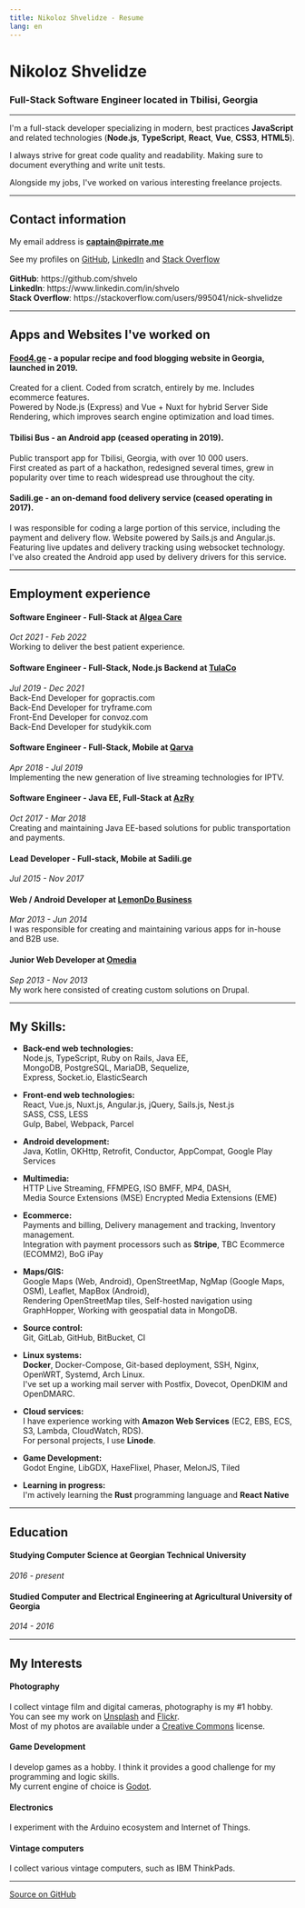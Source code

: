 ```yaml
---
title: Nikoloz Shvelidze - Resume
lang: en
---
```


# Nikoloz Shvelidze
### Full-Stack Software Engineer located in Tbilisi, Georgia

---

I'm a full-stack developer specializing in modern, best practices **JavaScript**
and related technologies (**Node.js**, **TypeScript**, **React**, **Vue**, **CSS3**, **HTML5**).

I always strive for great code quality and readability. Making sure to document everything and write unit tests.

Alongside my jobs, I've worked on various interesting freelance projects.

---

## Contact information  
My email address is **[captain@pirrate.me](mailto:captain@pirrate.me)**

<div class="no-print">
See my profiles on <a href="https://github.com/shvelo" target="_blank" rel="noopener">GitHub</a>,
<a href="https://www.linkedin.com/in/shvelo" target="_blank" rel="noopener">LinkedIn</a> and
<a href="https://stackoverflow.com/users/995041/nick-shvelidze" target="_blank" rel="noopener">Stack Overflow</a>
</div>

<div class="print-only">
<br>
<strong>GitHub</strong>: https://github.com/shvelo<br>
<strong>LinkedIn</strong>: https://www.linkedin.com/in/shvelo<br>
<strong>Stack Overflow</strong>: https://stackoverflow.com/users/995041/nick-shvelidze
</div>

---

## Apps and Websites I've worked on

#### **[Food4.ge](https://food4.ge) - a popular recipe and food blogging website in Georgia, launched in 2019.** 
Created for a client. Coded from scratch, entirely by me. Includes ecommerce features.  
Powered by Node.js (Express) and Vue + Nuxt for hybrid Server Side Rendering, which improves search engine optimization and load times.

#### **Tbilisi Bus - an Android app (ceased operating in 2019).**  
Public transport app for Tbilisi, Georgia, with over 10 000 users.  
First created as part of a hackathon, redesigned several times, grew in popularity over time to reach widespread use throughout the city.

#### **Sadili.ge - an on-demand food delivery service (ceased operating in 2017).**
I was responsible for coding a large portion of this service, including the payment and delivery flow.
Website powered by Sails.js and Angular.js. Featuring live updates and delivery tracking using websocket technology.  
I've also created the Android app used by delivery drivers for this service.

---

## Employment experience

#### **Software Engineer - Full-Stack** at **[Algea Care](https://algeacare.com)**  
*Oct 2021 - Feb 2022*  
Working to deliver the best patient experience.  

#### **Software Engineer - Full-Stack, Node.js Backend** at **[TulaCo](https://tula.co)**  
*Jul 2019 - Dec 2021*  
Back-End Developer for gopractis.com  
Back-End Developer for tryframe.com  
Front-End Developer for convoz.com  
Back-End Developer for studykik.com  

#### **Software Engineer - Full-Stack, Mobile** at **[Qarva](https://qarva.com)**  
*Apr 2018 - Jul 2019*  
Implementing the new generation of live streaming technologies for IPTV.

#### **Software Engineer - Java EE, Full-Stack** at **[AzRy](https://azry.com)**
*Oct 2017 - Mar 2018*  
Creating and maintaining Java EE-based solutions for public transportation and payments.

#### **Lead Developer - Full-stack, Mobile** at **Sadili.ge**  
*Jul 2015 - Nov 2017*

#### **Web / Android Developer** at **[LemonDo Business](http://www.lemondo.com/)**  
*Mar 2013 - Jun 2014*  
I was responsible for creating and maintaining various apps for in-house and B2B use.  

#### **Junior Web Developer** at **[Omedia](http://omedia.ge/)**  
*Sep 2013 - Nov 2013*  
My work here consisted of creating custom solutions on Drupal.

---

## My Skills:
- **Back-end web technologies:**  
Node.js, TypeScript, Ruby on Rails, Java EE,  
MongoDB, PostgreSQL, MariaDB, Sequelize,  
Express, Socket.io, ElasticSearch

- **Front-end web technologies:**  
React, Vue.js, Nuxt.js, Angular.js, jQuery, Sails.js, Nest.js  
SASS, CSS, LESS  
Gulp, Babel, Webpack, Parcel

- **Android development:**  
Java, Kotlin,
OKHttp,
Retrofit,
Conductor, AppCompat, Google Play Services

- **Multimedia:**  
HTTP Live Streaming, FFMPEG, ISO BMFF, MP4, DASH,  
Media Source Extensions (MSE) 
Encrypted Media Extensions (EME)

- **Ecommerce:**  
Payments and billing, Delivery management and tracking, Inventory management.  
Integration with payment processors such as **Stripe**, TBC Ecommerce (ECOMM2), BoG iPay

- **Maps/GIS:**  
Google Maps (Web, Android), OpenStreetMap, NgMap (Google Maps, OSM), Leaflet, MapBox (Android),     
Rendering OpenStreetMap tiles, Self-hosted navigation using GraphHopper, Working with geospatial data in MongoDB.

- **Source control:**  
Git, GitLab, GitHub, BitBucket, CI

- **Linux systems:**  
<strong>Docker</strong>, Docker-Compose, Git-based deployment, SSH, Nginx, OpenWRT, Systemd, Arch Linux.  
I've set up a working mail server with Postfix, Dovecot, OpenDKIM and OpenDMARC.

- **Cloud services:**  
I have experience working with **Amazon Web Services** (EC2, EBS, ECS, S3, Lambda, CloudWatch, RDS).  
For personal projects, I use **Linode**.

- **Game Development:**  
Godot Engine, LibGDX, HaxeFlixel, Phaser, MelonJS, Tiled

- **Learning in progress:**  
I'm actively learning the **Rust** programming language and **React Native**

---

## Education

#### Studying **Computer Science** at **Georgian Technical University**
*2016 - present*

#### Studied **Computer and Electrical Engineering** at **Agricultural University of Georgia**
*2014 - 2016*

---

## My Interests

#### **Photography**

I collect vintage film and digital cameras, photography is my #1 hobby.  
You can see my work on [Unsplash](https://unsplash.com/@shvelo) and [Flickr](https://www.flickr.com/photos/pirrate).<br/>
Most of my photos are available under a [Creative Commons](https://creativecommons.org/) license. 

#### **Game Development**

I develop games as a hobby. I think it provides a good challenge for my programming and logic skills.<br/>
My current engine of choice is [Godot](https://godotengine.org/).

#### **Electronics**

I experiment with the Arduino ecosystem and Internet of Things.

#### **Vintage computers**

I collect various vintage computers, such as IBM ThinkPads.  

---

[Source on GitHub](https://github.com/shvelo/resume)
